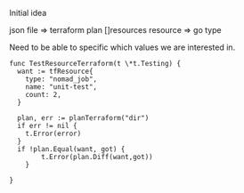 Initial idea

json file => terraform plan
[]resources
resource => go type

Need to be able to specific which values we are interested in.


```
func TestResourceTerraform(t \*t.Testing) {
  want := tfResource{
    type: "nomad_job",
    name: "unit-test",
    count: 2,
  }

  plan, err := planTerraform("dir")
  if err != nil {
    t.Error(error)
  }
  if !plan.Equal(want, got) {
        t.Error(plan.Diff(want,got))
    }

}
```
